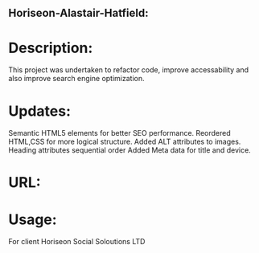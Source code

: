 ## Horiseon-Alastair-Hatfield:

# Description:
This project was undertaken to refactor code, improve accessability and also improve search engine optimization.

# Updates:

Semantic HTML5 elements for better SEO performance.
Reordered HTML,CSS for more logical structure.
Added ALT attributes to images.
Heading attributes sequential order
Added Meta data for title and device.

# URL:

                                                                    
# Usage:

For client Horiseon Social Soloutions LTD 

